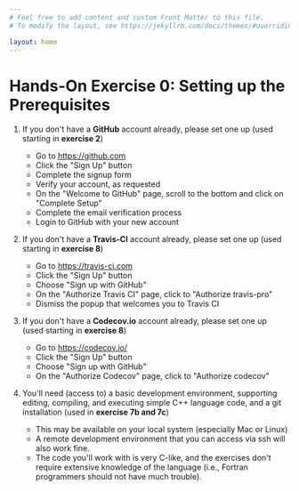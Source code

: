 ```yaml
---
# Feel free to add content and custom Front Matter to this file.
# To modify the layout, see https://jekyllrb.com/docs/themes/#overriding-theme-defaults

layout: home
---
```

# Hands-On Exercise 0: Setting up the Prerequisites 

1. If you don't have a **GitHub** account already, please set one up (used starting in **exercise 2**)
   - Go to <https://github.com>
   - Click the "Sign Up" button
   - Complete the signup form
   - Verify your account, as requested
   - On the "Welcome to GitHub" page, scroll to the bottom and click on "Complete Setup"
   - Complete the email verification process
   - Login to GitHub with your new account

2. If you don't have a **Travis-CI** account already, please set one up (used starting in **exercise 8**)
   - Go to <https://travis-ci.com>
   - Click the "Sign Up" button
   - Choose "Sign up with GitHub"
   - On the  "Authorize Travis CI" page, click to "Authorize travis-pro"
   - Dismiss the popup that welcomes you to Travis CI

3. If you don't have a **Codecov.io** account already, please set one up (used starting in **exercise 8**)
   - Go to <https://codecov.io/>
   - Click the "Sign Up" button
   - Choose "Sign up with GitHub"
   - On the  "Authorize Codecov" page, click to "Authorize codecov"  

4. You'll need (access to) a basic development environment, supporting editing, compiling, and executing simple C++ language code, and a git installation (used in **exercise 7b and 7c**)
   - This may be available on your local system (especially Mac or Linux)
   - A remote development environment that you can access via ssh will also work fine.
   - The code you'll work with is very C-like, and the exercises don't require extensive knowledge of the language (i.e., Fortran programmers should not have much trouble).